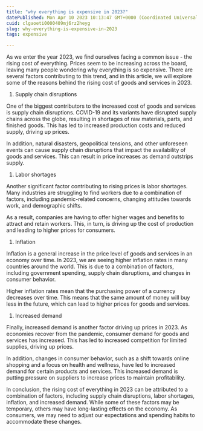 ```yaml
---
title: "why everything is expensive in 2023?"
datePublished: Mon Apr 10 2023 10:13:47 GMT+0000 (Coordinated Universal Time)
cuid: clgaoeti0000409mj6rz2heyg
slug: why-everything-is-expensive-in-2023
tags: expensive

---
```


As we enter the year 2023, we find ourselves facing a common issue - the rising cost of everything. Prices seem to be increasing across the board, leaving many people wondering why everything is so expensive. There are several factors contributing to this trend, and in this article, we will explore some of the reasons behind the rising cost of goods and services in 2023.

1. Supply chain disruptions
    

One of the biggest contributors to the increased cost of goods and services is supply chain disruptions. COVID-19 and its variants have disrupted supply chains across the globe, resulting in shortages of raw materials, parts, and finished goods. This has led to increased production costs and reduced supply, driving up prices.

In addition, natural disasters, geopolitical tensions, and other unforeseen events can cause supply chain disruptions that impact the availability of goods and services. This can result in price increases as demand outstrips supply.

1. Labor shortages
    

Another significant factor contributing to rising prices is labor shortages. Many industries are struggling to find workers due to a combination of factors, including pandemic-related concerns, changing attitudes towards work, and demographic shifts.

As a result, companies are having to offer higher wages and benefits to attract and retain workers. This, in turn, is driving up the cost of production and leading to higher prices for consumers.

1. Inflation
    

Inflation is a general increase in the price level of goods and services in an economy over time. In 2023, we are seeing higher inflation rates in many countries around the world. This is due to a combination of factors, including government spending, supply chain disruptions, and changes in consumer behavior.

Higher inflation rates mean that the purchasing power of a currency decreases over time. This means that the same amount of money will buy less in the future, which can lead to higher prices for goods and services.

1. Increased demand
    

Finally, increased demand is another factor driving up prices in 2023. As economies recover from the pandemic, consumer demand for goods and services has increased. This has led to increased competition for limited supplies, driving up prices.

In addition, changes in consumer behavior, such as a shift towards online shopping and a focus on health and wellness, have led to increased demand for certain products and services. This increased demand is putting pressure on suppliers to increase prices to maintain profitability.

In conclusion, the rising cost of everything in 2023 can be attributed to a combination of factors, including supply chain disruptions, labor shortages, inflation, and increased demand. While some of these factors may be temporary, others may have long-lasting effects on the economy. As consumers, we may need to adjust our expectations and spending habits to accommodate these changes.